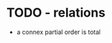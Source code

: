 
<!-- ======================================================================= -->
# TODO - relations

* a connex partial order is total
